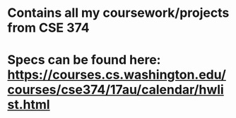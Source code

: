 # Contains all my coursework/projects from CSE 374
# Specs can be found here: https://courses.cs.washington.edu/courses/cse374/17au/calendar/hwlist.html
